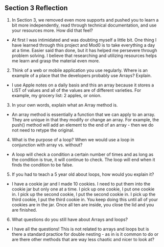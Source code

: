 ## Section 3 Reflection

1. In Section 3, we removed even more supports and pushed you to learn a bit more independently, read through technical documentation, and use your resources more. How did that feel?
- At first I was intimidated and was doubting myself a little bit.  One thing I have learned through this project and Mod0 is to take everything a day at a time.  Easier said than done, but it has helped me persevere through problem solving.  I believe that researching and utilizing resources helps me learn and grasp the material even more.

2. Think of a web or mobile application you use regularly. Where is an example of a place that the developers probably use Arrays? Explain.
- I use Apple notes on a daily basis and this an array because it stores a LIST of values and all of the values are of different varieties.  For example, my grocery list: 2 apples, or onion.

3. In your own words, explain what an Array method is.
- An array method is essentially a function that we can apply to an array.  They are unique in that they modify or change an array.  For example, the push() method will add an element to the end of an array - then we do not need to retype the original.

4. What is the purpose of a loop? When we would use a loop in conjunction with array vs. without?
- A loop will check a condition a certain number of times and as long as the condition is true, it will continue to check.  The loop will end when it finds the condition to be false.

5. If you had to teach a 5 year old about loops, how would you explain it?
- I have a cookie jar and I made 10 cookies.  I need to put them into the cookie jar but only one at a time.  I pick up one cookie, I put one cookie in.  I pick up the second cookie, I put the second cookie in.  I pick up the third cookie, I put the third cookie in.  You keep doing this until all of your cookies are in the jar.  Once all ten are inside, you close the lid and you are finished.

6. What questions do you still have about Arrays and loops?
- I have all the questions!  This is not related to arrays and loops but is there a standard practice for double nesting - as in is it common to do or are there other methods that are way less chaotic and nicer to look at?
